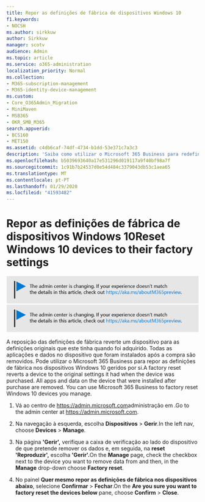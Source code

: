 ```yaml
---
title: Repor as definições de fábrica de dispositivos Windows 10
f1.keywords:
- NOCSH
ms.author: sirkkuw
author: Sirkkuw
manager: scotv
audience: Admin
ms.topic: article
ms.service: o365-administration
localization_priority: Normal
ms.collection:
- M365-subscription-management
- M365-identity-device-management
ms.custom:
- Core_O365Admin_Migration
- MiniMaven
- MSB365
- OKR_SMB_M365
search.appverid:
- BCS160
- MET150
ms.assetid: c4db6caf-74df-4734-b1dd-53e371c7a3c3
description: 'Saiba como utilizar o Microsoft 365 Business para redefinir os seus dispositivos Windows 10. '
ms.openlocfilehash: b5039693640a17e531296d019117a9f40bf98a7f
ms.sourcegitcommit: 1c91b7b24537d0e54d484c3379043db53c1aea65
ms.translationtype: MT
ms.contentlocale: pt-PT
ms.lasthandoff: 01/29/2020
ms.locfileid: "41593482"
---
```

# <a name="reset-windows-10-devices-to-their-factory-settings"></a><span data-ttu-id="8ffde-103">Repor as definições de fábrica de dispositivos Windows 10</span><span class="sxs-lookup"><span data-stu-id="8ffde-103">Reset Windows 10 devices to their factory settings</span></span>

<span data-ttu-id="8ffde-104">[![Etiqueta que informa que o centro de administração está a mudar e que pode encontrar mais detalhes em aka.ms/aboutM365preview.](media/m365admincenterchanging.png)](https://docs.microsoft.com/office365/admin/microsoft-365-admin-center-preview)</span><span class="sxs-lookup"><span data-stu-id="8ffde-104">[![Label to let you know the admin center is changing and you can find more details at aka.ms/aboutM365preview.](media/m365admincenterchanging.png)](https://docs.microsoft.com/office365/admin/microsoft-365-admin-center-preview)</span></span>

<span data-ttu-id="8ffde-p101">A reposição das definições de fábrica reverte um dispositivo para as definições originais que este tinha quando foi adquirido. Todas as aplicações e dados no dispositivo que foram instalados após a compra são removidos. Pode utilizar o Microsoft 365 Business para repor as definições de fábrica nos dispositivos Windows 10 geridos por si.</span><span class="sxs-lookup"><span data-stu-id="8ffde-p101">A factory reset reverts a device to the original settings it had when the device was purchased. All apps and data on the device that were installed after purchase are removed. You can use Microsoft 365 Business to factory reset Windows 10 devices you manage.</span></span>
  
1. <span data-ttu-id="8ffde-108">Vá ao centro de <a href="https://go.microsoft.com/fwlink/p/?linkid=837890" target="_blank">https://admin.microsoft.com</a>administração em .</span><span class="sxs-lookup"><span data-stu-id="8ffde-108">Go to the admin center at <a href="https://go.microsoft.com/fwlink/p/?linkid=837890" target="_blank">https://admin.microsoft.com</a>.</span></span>
    
2. <span data-ttu-id="8ffde-109">Na navegação à esquerda, escolha **Dispositivos** \> **Gerir**.</span><span class="sxs-lookup"><span data-stu-id="8ffde-109">In the left nav, choose **Devices** \> **Manage**.</span></span>

3. <span data-ttu-id="8ffde-110">Na página **'Gerir',** verifique a caixa de verificação ao lado do dispositivo de que pretende remover os dados e, em seguida, na **reset 'Reproduzir',** escolha **'Gerir'.**</span><span class="sxs-lookup"><span data-stu-id="8ffde-110">On the **Manage** page, check the checkbox next to the device you want to remove data from and then, in the **Manage** drop-down choose **Factory reset**.</span></span>
    
4. <span data-ttu-id="8ffde-111">No painel **Quer mesmo repor as definições de fábrica nos dispositivos abaixo**, selecione **Confirmar** \> **Fechar**.</span><span class="sxs-lookup"><span data-stu-id="8ffde-111">On the **Are you sure you want to factory reset the devices below** pane, choose **Confirm** \> **Close**.</span></span>
    
  

